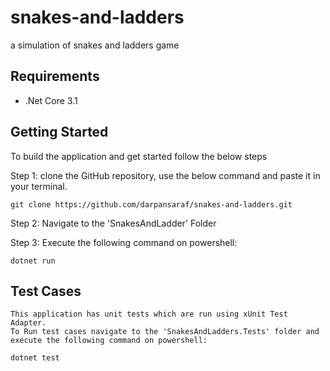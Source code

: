 # snakes-and-ladders
a simulation of snakes and ladders game

## Requirements

* .Net Core 3.1

## Getting Started
To build the application and get started follow the below steps
 
 Step 1:
    clone the GitHub repository, use the below command and paste it in your terminal.
    
    git clone https://github.com/darpansaraf/snakes-and-ladders.git
    
 Step 2:
    Navigate to the 'SnakesAndLadder' Folder
    
 Step 3: 
    Execute the following command on powershell:
    
    dotnet run
    
## Test Cases
    This application has unit tests which are run using xUnit Test Adapter. 
    To Run test cases navigate to the 'SnakesAndLadders.Tests' folder and execute the following command on powershell: 
    
    dotnet test
    
